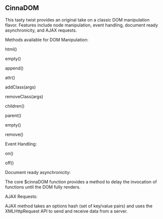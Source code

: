 ## CinnaDOM

This tasty twist provides an original take on a classic DOM
manipulation flavor. Features include node manipulation, event handling,
document ready asynchronicity, and AJAX requests.

Methods available for DOM Manipulation:

  html()

  empty()

  append()

  attr()

  addClass(args)

  removeClass(args)

  children()

  parent()

  empty()

  remove()

Event Handling:

  on()

  off()

Document ready asynchronicity:

  The core $cinnaDOM function provides a method to delay the invocation
  of functions until the DOM fully renders.  


AJAX Requests:

  AJAX method takes an options hash (set of key/value pairs) and uses
  the XMLHttpRequest API to send and receive data from a server.
